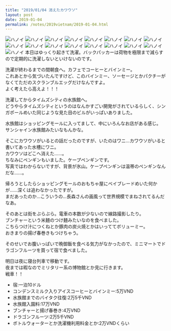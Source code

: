 ```yaml
---
title: "2019/01/04 消えたカワウソ"
layout: post
date: 2019-01-04
permalink: /notes/2019vietnam/2019-01-04.html
---
```


![ハノイ](https://images.rock54.net/travel/2019vietnam/08.jpeg "ハノイ") 
![ハノイ](https://images.rock54.net/travel/2019vietnam/09.jpeg "ハノイ") 
![ハノイ](https://images.rock54.net/travel/2019vietnam/10.jpeg "ハノイ") 
![ハノイ](https://images.rock54.net/travel/2019vietnam/11.jpeg "ハノイ") 
![ハノイ](https://images.rock54.net/travel/2019vietnam/12.jpeg "ハノイ") 
![ハノイ](https://images.rock54.net/travel/2019vietnam/13.jpeg "ハノイ") 
![ハノイ](https://images.rock54.net/travel/2019vietnam/14.jpeg "ハノイ") 
![ハノイ](https://images.rock54.net/travel/2019vietnam/15.jpeg "ハノイ") 
![ハノイ](https://images.rock54.net/travel/2019vietnam/16.jpeg "ハノイ") 
![ハノイ](https://images.rock54.net/travel/2019vietnam/17.jpeg "ハノイ") 
![ハノイ](https://images.rock54.net/travel/2019vietnam/18.jpeg "ハノイ") 
![ハノイ](https://images.rock54.net/travel/2019vietnam/19.jpeg "ハノイ") 
![ハノイ](https://images.rock54.net/travel/2019vietnam/20.jpeg "ハノイ") 
![ハノイ](https://images.rock54.net/travel/2019vietnam/21.jpeg "ハノイ") 
![ハノイ](https://images.rock54.net/travel/2019vietnam/22.jpeg "ハノイ") 
![ハノイ](https://images.rock54.net/travel/2019vietnam/23.jpeg "ハノイ") 
![ハノイ](https://images.rock54.net/travel/2019vietnam/25.jpeg "ハノイ") 
本日はゆっくり起きて洗濯。バックパッカーは荷物を極限まで減らすので定期的に洗濯しないといけないのです。  
  
洗濯が終わるまでの間朝食へ。カフェでコーヒーとバインミー。  
これあとから気づいたんですけど、このバインミー、ソーセージとかパクチーがなくてただのスクランブルエッグだけなんですよ。  
よく考えたら高えよ！！！  
  
洗濯してからタイムズシティの水族館へ。  
どうやらタイムズシティというのはなんかすごい開発がされているらしく、シンガポールめいた同じような見た目のビルがいっぱいありました。  
  
水族館はショッピングモールに入ってまして、中にいろんなお店がある感じ。  
サンシャイン水族館みたいなもんかな。  
  
そこにカワウソがいるとの話だったのですが、いたのはワニ…カワウソがいると書いてあった水槽にワニ。  
カワウソはどこへ消えた……。  
ちなみにペンギンもいました。ケープペンギンです。  
写真ではわからないですが、背景が氷山。ケープペンギンは温帯のペンギンなんだな……。  
  
帰ろうとしたらショッピングモールのおもちゃ屋にベイブレードめいた何かが……深くは追わなかったですが。  
まだあったのか…こういうの…長森さんの画風って世界規模でまねされてるんだなあ。  
  
そのあとは街をぶらぶら。電車の本数が少ないので線路撮影したり。  
ブンチャーという米麺のつけ麺みたいなのを食べました。  
こちらつけ汁につくねとか豚肉の炭火焼とかはいっててボリューミー。  
おきまりの揚げ春巻きもつけちゃう。  
  
そのせいでお腹いっぱいで晩御飯を食べる気力がなかったので、ミニマートでドラゴンフルーツを買って宿で食べました。  
  
明日は夜に寝台列車で移動です。  
夜までは暇なのでミリタリー系の博物館とか見に行きます。  
戦車！！  

- 宿:一泊10ドル
- コンデンスミルク入りアイスコーヒーとバインミー:5万VND
- 水族館までのバイタク往復:2万5千VND
- 水族館入園料:17万VND
- ブンチャーと揚げ春巻き:4万VND
- ドラゴンフルーツ:2万5千VND
- ボトルウォーターとか洗濯機利用料金とか:2万VNDくらい